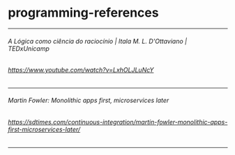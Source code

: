 # programming-references

---
###### A Lógica como ciência do raciocínio | Itala M. L. D'Ottaviano | TEDxUnicamp
###### https://www.youtube.com/watch?v=LxhOLJLuNcY

---
###### Martin Fowler: Monolithic apps first, microservices later
###### https://sdtimes.com/continuous-integration/martin-fowler-monolithic-apps-first-microservices-later/

---

